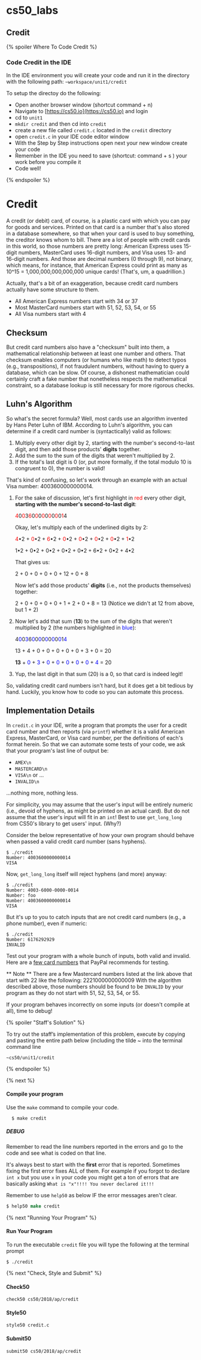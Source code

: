 # cs50_labs
## Credit 

{% spoiler Where To Code Credit  %}

### Code Credit in the IDE 

In the IDE environment you will create your code and run it in the directory with the following path:
   `~workspace/unit1/credit`

To setup the directoy do the following:

  * Open another browser window (shortcut command + n)
  * Navigate to [https://cs50.io](https://cs50.io) and login
  * cd to `unit1`
  * `mkdir credit` and then cd into `credit`
  * create a new file called `credit.c` located in the `credit` directory
  * open `credit.c` in your IDE code editor window
  * With the Step by Step instructions open next your new window create your code
  * Remember in the IDE you need to save (shortcut: command + s ) your work before you compile it
  * Code well! 

{% endspoiler %}

# Credit

A credit (or debit) card, of course, is a plastic card with which you can pay for goods and services. Printed on that card is a number that's also stored in a database somewhere, so that when your card is used to buy something, the creditor knows whom to bill. There are a lot of people with credit cards in this world, so those numbers are pretty long: American Express uses 15-digit numbers, MasterCard uses 16-digit numbers, and Visa uses 13- and 16-digit numbers.  And those are decimal numbers (0 through 9), not binary, which means, for instance, that American Express could print as many as 10^15 = 1,000,000,000,000,000 unique cards! (That's, um, a quadrillion.)

Actually, that's a bit of an exaggeration, because credit card numbers actually have some structure to them. 

   * All American Express numbers start with 34 or 37
   * Most MasterCard numbers start with 51, 52, 53, 54, or 55
   * All Visa numbers start with 4

## Checksum

But credit card numbers also have a "checksum" built into them, a mathematical relationship between at least one number and others. That checksum enables computers (or humans who like math) to detect typos (e.g., transpositions), if not fraudulent numbers, without having to query a database, which can be slow. Of course, a dishonest mathematician could certainly craft a fake number that nonetheless respects the mathematical constraint, so a database lookup is still necessary for more rigorous checks.

## Luhn's Algorithm 

So what's the secret formula?  Well, most cards use an algorithm invented by Hans Peter Luhn of IBM. According to Luhn's algorithm, you can determine if a credit card number is (syntactically) valid as follows:

1. Multiply every other digit by 2, starting with the number's second-to-last digit, and then add those products' **digits** together.
1. Add the sum to the sum of the digits that weren't multiplied by 2.
1. If the total's last digit is 0 (or, put more formally, if the total modulo 10 is congruent to 0), the number is valid!

That's kind of confusing, so let's work through an example with an actual Visa number: 4003600000000014.

1. For the sake of discussion, let's first highlight in <span style="color: red">red</span> every other digit, **starting with the number's second-to-last digit**:
   
   <span style="color: red">4</span>0<span style="color: red">0</span>3<span style="color: red">6</span>0<span style="color: red">0</span>0<span style="color: red">0</span>0<span style="color: red">0</span>0<span style="color: red">0</span>0<span style="color: red">1</span>4

   Okay, let's multiply each of the underlined digits by 2:
   
   <span style="color: red">4</span>•2 + <span style="color: red">0</span>•2 + <span style="color: red">6</span>•2 + <span style="color: red">0</span>•2 + <span style="color: red">0</span>•2 + <span style="color: red">0</span>•2 + <span style="color: red">0</span>•2 + <span style="color: red">1</span>•2

   1•2 + 0•2 + 0•2 + 0•2 + 0•2 + 6•2 + 0•2 + 4•2

   That gives us:

   2 + 0 + 0 + 0 + 0 + 12 + 0 + 8

   Now let's add those products' **digits** (i.e., not the products themselves) together:

   2 + 0 + 0 + 0 + 0 + 1 + 2 + 0 + 8 = 13 (Notice we didn't at 12 from above, but 1 + 2)

1. Now let's add that sum (**13**) to the sum of the digits that weren't multiplied by 2 (the numbers highlighted in <span style="color: blue">blue</span>):

   4<span style="color: blue">0</span>0<span style="color: blue">3</span>6<span style="color: blue">0</span>0<span style="color: blue">0</span>0<span style="color: blue">0</span>0<span style="color: blue">0</span>0<span style="color: blue">0</span>1<span style="color: blue">4</span>

   13 + 4 + 0 + 0 + 0 + 0 + 0 + 3 + 0 = 20
   
   **13** + <span style="color: blue">0</span> + <span style="color: blue">3</span> + <span style="color: blue">0</span> + <span style="color: blue">0</span> + <span style="color: blue">0</span> + <span style="color: blue">0</span> + <span style="color: blue">0</span> + <span style="color: blue">4</span> = 20

1. Yup, the last digit in that sum (20) is a 0, so that card is indeed legit!

So, validating credit card numbers isn't hard, but it does get a bit tedious by hand. Luckily, you know how to code so you can automate this process.

## Implementation Details 

In `credit.c` in your IDE, write a program that prompts the user for a credit card number and then reports (via `printf`) whether it is a valid American Express, MasterCard, or Visa card number, per the definitions of each's format herein. So that we can automate some tests of your code, we ask that your program's last line of output be:

   * `AMEX\n`
   * `MASTERCARD\n`
   * `VISA\n` 
or  ...
   * `INVALID\n`

...nothing more, nothing less. 

For simplicity, you may assume that the user's input will be entirely numeric (i.e., devoid of hyphens, as might be printed on an actual card). But do not assume that the user's input will fit in an `int`! Best to use `get_long_long` from CS50's library to get users' input. (Why?)

Consider the below representative of how your own program should behave when passed a valid credit card number (sans hyphens).

```
$ ./credit
Number: 4003600000000014
VISA
```

Now, `get_long_long` itself will reject hyphens (and more) anyway:

```
$ ./credit
Number: 4003-6000-0000-0014
Number: foo
Number: 4003600000000014
VISA
```

But it's up to you to catch inputs that are not credit card numbers (e.g., a phone number), even if numeric:

```
$ ./credit
Number: 6176292929
INVALID
```

Test out your program with a whole bunch of inputs, both valid and invalid. Here are a [few card numbers](https://developer.paypal.com/docs/classic/payflow/payflow-pro/payflow-pro-testing/#credit-card-numbers-for-testing) that PayPal recommends for testing.

** Note ** There are a few Mastercard numbers listed at the link above that start with 22 like the following: 2221000000000009
With the algorithm described above, those numbers should be found to be `INVALID` by your program as they do not start with 51, 52, 53, 54, or 55. 

If your program behaves incorrectly on some inputs (or doesn't compile at all), time to debug!

{% spoiler "Staff's Solution" %}

To try out the staff’s implementation of this problem, execute by copying and pasting the entire path below (including the tilde ~ into the terminal command line

```
~cs50/unit1/credit 
```

{% endspoiler %}

{% next %}

#### Compile your program
Use the `make` command to compile your code.
```
  $ make credit 
```

##### DEBUG

Remember to read the line numbers reported in the errors and go to the code and see what is coded on that line. 

It's always best to start with the **first** error that is reported. Sometimes fixing the first error fixes ALL of them. 
For example if you forgot to declare `int x` but you use `x` in your code you might get a ton of errors that are basically asking `What is "x"!!!! You never declared it!!!`

Remember to use `help50` as below IF the error messages aren't clear. 

```csh
$ help50 make credit
```

{% next "Running Your Program" %}

#### Run Your Program

To run the executable `credit` file you will type the following at the terminal prompt
````
$ ./credit
````

{% next "Check, Style and Submit" %}

#### Check50
```
check50 cs50/2018/ap/credit
```

#### Style50
```
style50 credit.c
```

#### Submit50
```
submit50 cs50/2018/ap/credit
```

